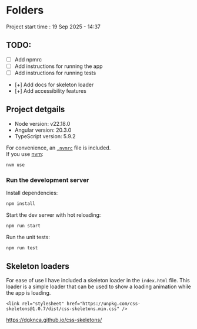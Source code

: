 # Folders

Project start time : 19 Sep 2025 - 14:37



## TODO:
- [ ] Add npmrc
- [ ] Add instructions for running the app
- [ ] Add instructions for running tests
- [+] Add docs for skeleton loader
- [+] Add accessibility features


## Project detgails
- Node version: v22.18.0
- Angular version: 20.3.0
- TypeScript version: 5.9.2

For convenience, an [`.nvmrc`](.nvmrc) file is included.  
If you use [nvm](https://github.com/nvm-sh/nvm):

```bash
nvm use
```



### Run the development server

Install dependencies:

```bash
npm install
```

Start the dev server with hot reloading:

```bash
npm run start
```


Run the unit tests:

```bash
npm run test
```






## Skeleton loaders
For ease of use I have included a skeleton loader in the `index.html` file. This loader is a simple loader that can be used to show a loading animation while the app is loading.

`<link rel="stylesheet" href="https://unpkg.com/css-skeletons@1.0.7/dist/css-skeletons.min.css" />`

https://dgknca.github.io/css-skeletons/